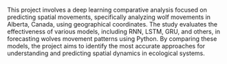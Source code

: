 This project involves a deep learning comparative analysis focused on predicting spatial movements, specifically analyzing wolf movements in Alberta, Canada, using geographical coordinates. The study evaluates the effectiveness of various models, including RNN, LSTM, GRU, and others, in forecasting wolves movement patterns using Python. By comparing these models, the project aims to identify the most accurate approaches for understanding and predicting spatial dynamics in ecological systems.

